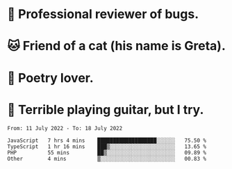 # 🐛 Professional reviewer of bugs.
# 🐱 Friend of a cat (his name is Greta).
# 📜 Poetry lover.
# 🎸 Terrible playing guitar, but I try.

<!--START_SECTION:waka-->

```text
From: 11 July 2022 - To: 18 July 2022

JavaScript   7 hrs 4 mins    ███████████████████░░░░░░   75.50 %
TypeScript   1 hr 16 mins    ███▒░░░░░░░░░░░░░░░░░░░░░   13.65 %
PHP          55 mins         ██▒░░░░░░░░░░░░░░░░░░░░░░   09.89 %
Other        4 mins          ▒░░░░░░░░░░░░░░░░░░░░░░░░   00.83 %
```

<!--END_SECTION:waka-->
